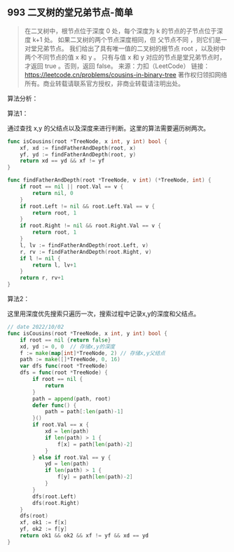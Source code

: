 ## 993 二叉树的堂兄弟节点-简单
> 在二叉树中，根节点位于深度 0 处，每个深度为 k 的节点的子节点位于深度 k+1 处。
如果二叉树的两个节点深度相同，但 父节点不同 ，则它们是一对堂兄弟节点。
我们给出了具有唯一值的二叉树的根节点 root ，以及树中两个不同节点的值 x 和 y 。
只有与值 x 和 y 对应的节点是堂兄弟节点时，才返回 true 。否则，返回 false。
来源：力扣（LeetCode）
链接：https://leetcode.cn/problems/cousins-in-binary-tree
著作权归领扣网络所有。商业转载请联系官方授权，非商业转载请注明出处。


算法分析：

算法1：

通过查找 x,y 的父结点以及深度来进行判断。这里的算法需要遍历树两次。


```go
func isCousins(root *TreeNode, x int, y int) bool {
    xf, xd := findFatherAndDepth(root, x)
    yf, yd := findFatherAndDepth(root, y)
    return xd == yd && xf != yf
}

func findFatherAndDepth(root *TreeNode, v int) (*TreeNode, int) {
    if root == nil || root.Val == v {
        return nil, 0
    }
    if root.Left != nil && root.Left.Val == v {
        return root, 1
    }
    if root.Right != nil && root.Right.Val == v {
        return root, 1
    }
    l, lv := findFatherAndDepth(root.Left, v)
    r, rv := findFatherAndDepth(root.Right, v)
    if l != nil {
        return l, lv+1
    }
    return r, rv+1
}
```



算法2：

这里用深度优先搜索只遍历一次，搜索过程中记录x,y的深度和父结点。

```go
// date 2022/10/02
func isCousins(root *TreeNode, x int, y int) bool {
    if root == nil {return false}
    xd, yd := 0, 0  // 存储x,y的深度
    f := make(map[int]*TreeNode, 2) // 存储x,y父结点
    path := make([]*TreeNode, 0, 16)
    var dfs func(root *TreeNode)
    dfs = func(root *TreeNode) {
        if root == nil {
            return
        }
        path = append(path, root)
        defer func() {
            path = path[:len(path)-1]
        }()
        if root.Val == x {
            xd = len(path)
            if len(path) > 1 {
                f[x] = path[len(path)-2]
            }
        } else if root.Val == y {
            yd = len(path)
            if len(path) > 1 {
                f[y] = path[len(path)-2]
            }
        }
        dfs(root.Left)
        dfs(root.Right)
    }
    dfs(root)
    xf, ok1 := f[x]
    yf, ok2 := f[y]
    return ok1 && ok2 && xf != yf && xd == yd
}
```

